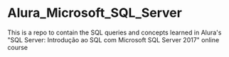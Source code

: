 # Alura_Microsoft_SQL_Server
This is a repo to contain the SQL queries and concepts learned in Alura's "SQL Server: Introdução ao SQL com Microsoft SQL Server 2017" online course
